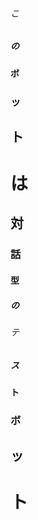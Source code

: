 ###### こ
##### の
#### ボ
### ッ
## ト
# は
## 対
### 話
#### 型
##### の
###### テ
##### ス
#### ト
### ボ
## ッ
# ト